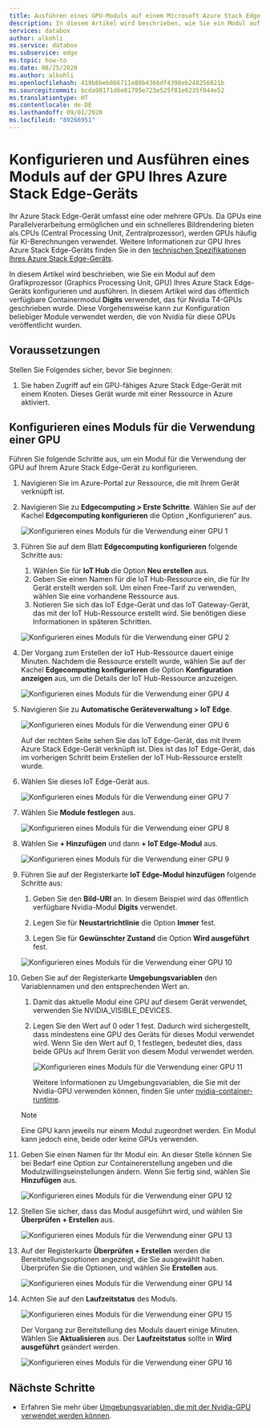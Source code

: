 ```yaml
---
title: Ausführen eines GPU-Moduls auf einem Microsoft Azure Stack Edge-GPU-Gerät | Microsoft-Dokumentation
description: In diesem Artikel wird beschrieben, wie Sie ein Modul auf dem Grafikprozessor (Graphics Processing Unit, GPU) Ihres Azure Stack Edge-Geräts über das Azure-Portal konfigurieren und ausführen.
services: databox
author: alkohli
ms.service: databox
ms.subservice: edge
ms.topic: how-to
ms.date: 08/25/2020
ms.author: alkohli
ms.openlocfilehash: 419b8beb866711e80b4366df4398eb248256021b
ms.sourcegitcommit: bcda98171d6e81795e723e525f81e6235f044e52
ms.translationtype: HT
ms.contentlocale: de-DE
ms.lasthandoff: 09/01/2020
ms.locfileid: "89266951"
---
```

# <a name="configure-and-run-a-module-on-gpu-on-azure-stack-edge-device"></a>Konfigurieren und Ausführen eines Moduls auf der GPU Ihres Azure Stack Edge-Geräts

Ihr Azure Stack Edge-Gerät umfasst eine oder mehrere GPUs. Da GPUs eine Parallelverarbeitung ermöglichen und ein schnelleres Bildrendering bieten als CPUs (Central Processing Unit, Zentralprozessor), werden GPUs häufig für KI-Berechnungen verwendet. Weitere Informationen zur GPU Ihres Azure Stack Edge-Geräts finden Sie in den [technischen Spezifikationen Ihres Azure Stack Edge-Geräts](azure-stack-edge-gpu-technical-specifications-compliance.md).

In diesem Artikel wird beschrieben, wie Sie ein Modul auf dem Grafikprozessor (Graphics Processing Unit, GPU) Ihres Azure Stack Edge-Geräts konfigurieren und ausführen. In diesem Artikel wird das öffentlich verfügbare Containermodul **Digits** verwendet, das für Nvidia T4-GPUs geschrieben wurde. Diese Vorgehensweise kann zur Konfiguration beliebiger Module verwendet werden, die von Nvidia für diese GPUs veröffentlicht wurden.


## <a name="prerequisites"></a>Voraussetzungen

Stellen Sie Folgendes sicher, bevor Sie beginnen:

1. Sie haben Zugriff auf ein GPU-fähiges Azure Stack Edge-Gerät mit einem Knoten. Dieses Gerät wurde mit einer Ressource in Azure aktiviert.  

## <a name="configure-module-to-use-gpu"></a>Konfigurieren eines Moduls für die Verwendung einer GPU

Führen Sie folgende Schritte aus, um ein Modul für die Verwendung der GPU auf Ihrem Azure Stack Edge-Gerät zu konfigurieren.

1. Navigieren Sie im Azure-Portal zur Ressource, die mit Ihrem Gerät verknüpft ist. 

2. Navigieren Sie zu **Edgecomputing > Erste Schritte**. Wählen Sie auf der Kachel **Edgecomputing konfigurieren** die Option „Konfigurieren“ aus.

    ![Konfigurieren eines Moduls für die Verwendung einer GPU 1](media/azure-stack-edge-j-series-configure-gpu-modules/configure-compute-1.png)

3. Führen Sie auf dem Blatt **Edgecomputing konfigurieren** folgende Schritte aus:

    1. Wählen Sie für **IoT Hub** die Option **Neu erstellen** aus.
    2. Geben Sie einen Namen für die IoT Hub-Ressource ein, die für Ihr Gerät erstellt werden soll. Um einen Free-Tarif zu verwenden, wählen Sie eine vorhandene Ressource aus. 
    3. Notieren Sie sich das IoT Edge-Gerät und das IoT Gateway-Gerät, das mit der IoT Hub-Ressource erstellt wird. Sie benötigen diese Informationen in späteren Schritten.

    ![Konfigurieren eines Moduls für die Verwendung einer GPU 2](media/azure-stack-edge-j-series-configure-gpu-modules/configure-compute-2.png)

4. Der Vorgang zum Erstellen der IoT Hub-Ressource dauert einige Minuten. Nachdem die Ressource erstellt wurde, wählen Sie auf der Kachel **Edgecomputing konfigurieren** die Option **Konfiguration anzeigen** aus, um die Details der IoT Hub-Ressource anzuzeigen.

    ![Konfigurieren eines Moduls für die Verwendung einer GPU 4](media/azure-stack-edge-j-series-configure-gpu-modules/configure-compute-4.png)

5. Navigieren Sie zu **Automatische Geräteverwaltung > IoT Edge**.

    ![Konfigurieren eines Moduls für die Verwendung einer GPU 6](media/azure-stack-edge-j-series-configure-gpu-modules/configure-gpu-2.png)

    Auf der rechten Seite sehen Sie das IoT Edge-Gerät, das mit Ihrem Azure Stack Edge-Gerät verknüpft ist. Dies ist das IoT Edge-Gerät, das im vorherigen Schritt beim Erstellen der IoT Hub-Ressource erstellt wurde. 
    
6. Wählen Sie dieses IoT Edge-Gerät aus.

   ![Konfigurieren eines Moduls für die Verwendung einer GPU 7](media/azure-stack-edge-j-series-configure-gpu-modules/configure-gpu-3.png)

7.  Wählen Sie **Module festlegen** aus.

    ![Konfigurieren eines Moduls für die Verwendung einer GPU 8](media/azure-stack-edge-j-series-configure-gpu-modules/configure-gpu-4.png)

8. Wählen Sie **+ Hinzufügen** und dann **+ IoT Edge-Modul** aus. 

    ![Konfigurieren eines Moduls für die Verwendung einer GPU 9](media/azure-stack-edge-j-series-configure-gpu-modules/configure-gpu-5.png)

9. Führen Sie auf der Registerkarte **IoT Edge-Modul hinzufügen** folgende Schritte aus:

    1. Geben Sie den **Bild-URI** an. In diesem Beispiel wird das öffentlich verfügbare Nvidia-Modul **Digits** verwendet. 
    
    2. Legen Sie für **Neustartrichtlinie** die Option **Immer** fest.
    
    3. Legen Sie für **Gewünschter Zustand** die Option **Wird ausgeführt** fest.
    
    ![Konfigurieren eines Moduls für die Verwendung einer GPU 10](media/azure-stack-edge-j-series-configure-gpu-modules/configure-gpu-6.png)

10. Geben Sie auf der Registerkarte **Umgebungsvariablen** den Variablennamen und den entsprechenden Wert an. 

    1. Damit das aktuelle Modul eine GPU auf diesem Gerät verwendet, verwenden Sie NVIDIA_VISIBLE_DEVICES. 

    2. Legen Sie den Wert auf 0 oder 1 fest. Dadurch wird sichergestellt, dass mindestens eine GPU des Geräts für dieses Modul verwendet wird. Wenn Sie den Wert auf 0, 1 festlegen, bedeutet dies, dass beide GPUs auf Ihrem Gerät von diesem Modul verwendet werden.

        ![Konfigurieren eines Moduls für die Verwendung einer GPU 11](media/azure-stack-edge-j-series-configure-gpu-modules/configure-gpu-7.png)

        Weitere Informationen zu Umgebungsvariablen, die Sie mit der Nvidia-GPU verwenden können, finden Sie unter [nvidia-container-runtime](https://github.com/NVIDIA/nvidia-container-runtime#environment-variables-oci-spec).

    > [!NOTE]
    > Eine GPU kann jeweils nur einem Modul zugeordnet werden. Ein Modul kann jedoch eine, beide oder keine GPUs verwenden. 

11. Geben Sie einen Namen für Ihr Modul ein. An dieser Stelle können Sie bei Bedarf eine Option zur Containererstellung angeben und die Modulzwillingseinstellungen ändern. Wenn Sie fertig sind, wählen Sie **Hinzufügen** aus. 

    ![Konfigurieren eines Moduls für die Verwendung einer GPU 12](media/azure-stack-edge-j-series-configure-gpu-modules/configure-gpu-8.png)

12. Stellen Sie sicher, dass das Modul ausgeführt wird, und wählen Sie **Überprüfen + Erstellen** aus.    

    ![Konfigurieren eines Moduls für die Verwendung einer GPU 13](media/azure-stack-edge-j-series-configure-gpu-modules/configure-gpu-9.png)

13. Auf der Registerkarte **Überprüfen + Erstellen** werden die Bereitstellungsoptionen angezeigt, die Sie ausgewählt haben. Überprüfen Sie die Optionen, und wählen Sie **Erstellen** aus.
    
    ![Konfigurieren eines Moduls für die Verwendung einer GPU 14](media/azure-stack-edge-j-series-configure-gpu-modules/configure-gpu-10.png)

14. Achten Sie auf den **Laufzeitstatus** des Moduls. 
    
    ![Konfigurieren eines Moduls für die Verwendung einer GPU 15](media/azure-stack-edge-j-series-configure-gpu-modules/configure-gpu-11.png)

    Der Vorgang zur Bereitstellung des Moduls dauert einige Minuten. Wählen Sie **Aktualisieren** aus. Der **Laufzeitstatus** sollte in **Wird ausgeführt** geändert werden.

    ![Konfigurieren eines Moduls für die Verwendung einer GPU 16](media/azure-stack-edge-j-series-configure-gpu-modules/configure-gpu-12.png)


## <a name="next-steps"></a>Nächste Schritte

- Erfahren Sie mehr über [Umgebungsvariablen, die mit der Nvidia-GPU verwendet werden können](https://github.com/NVIDIA/nvidia-container-runtime#environment-variables-oci-spec).
